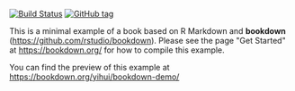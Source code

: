 [![Build Status](https://travis-ci.org/UKGov-Data-Science/RAP-demo.svg?branch=master)](https://travis-ci.org/UKGov-Data-Science/RAP-demo)
[![GitHub tag](https://img.shields.io/github/tag/UKGov-Data-Science/RAP-demo.svg)]()


This is a minimal example of a book based on R Markdown and **bookdown** (https://github.com/rstudio/bookdown). Please see the page "Get Started" at https://bookdown.org/ for how to compile this example.

You can find the preview of this example at https://bookdown.org/yihui/bookdown-demo/
